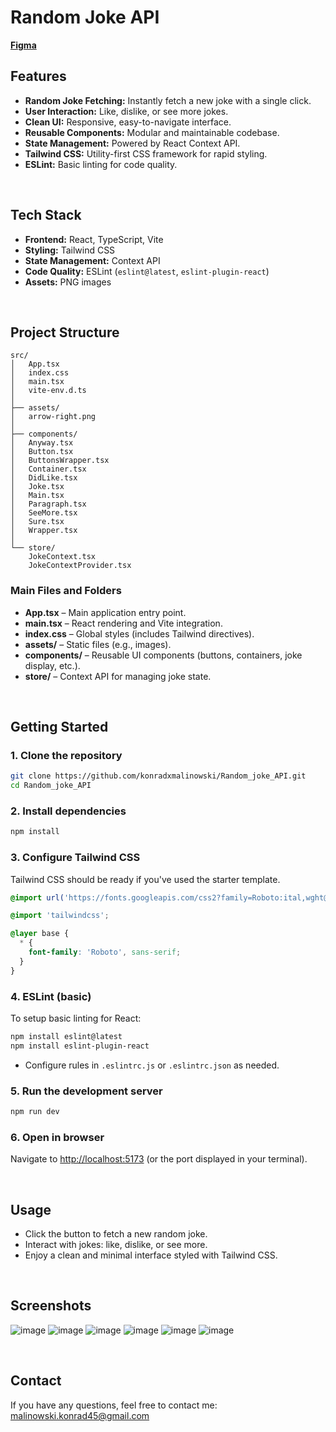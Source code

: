 # Random Joke API

[**Figma**](https://www.figma.com/design/SlVTkskgkKwJQhX6nsnmeZ/Joke-API?node-id=1-340&t=4OQmF9q7t8pRa6JE-1) <br>

## Features

- **Random Joke Fetching:** Instantly fetch a new joke with a single click.
- **User Interaction:** Like, dislike, or see more jokes.
- **Clean UI:** Responsive, easy-to-navigate interface.
- **Reusable Components:** Modular and maintainable codebase.
- **State Management:** Powered by React Context API.
- **Tailwind CSS:** Utility-first CSS framework for rapid styling.
- **ESLint:** Basic linting for code quality.

<br>

## Tech Stack

- **Frontend:** React, TypeScript, Vite
- **Styling:** Tailwind CSS
- **State Management:** Context API
- **Code Quality:** ESLint (`eslint@latest`, `eslint-plugin-react`)
- **Assets:** PNG images

<br>

## Project Structure

```
src/
│   App.tsx
│   index.css
│   main.tsx
│   vite-env.d.ts
│
├── assets/
│   arrow-right.png
│
├── components/
│   Anyway.tsx
│   Button.tsx
│   ButtonsWrapper.tsx
│   Container.tsx
│   DidLike.tsx
│   Joke.tsx
│   Main.tsx
│   Paragraph.tsx
│   SeeMore.tsx
│   Sure.tsx
│   Wrapper.tsx
│
└── store/
    JokeContext.tsx
    JokeContextProvider.tsx
```

### **Main Files and Folders**

- **App.tsx** – Main application entry point.
- **main.tsx** – React rendering and Vite integration.
- **index.css** – Global styles (includes Tailwind directives).
- **assets/** – Static files (e.g., images).
- **components/** – Reusable UI components (buttons, containers, joke display, etc.).
- **store/** – Context API for managing joke state.

<br>

## Getting Started

### 1. Clone the repository

```bash
git clone https://github.com/konradxmalinowski/Random_joke_API.git
cd Random_joke_API
```

### 2. Install dependencies

```bash
npm install
```

### 3. Configure Tailwind CSS

Tailwind CSS should be ready if you've used the starter template.  

```css
@import url('https://fonts.googleapis.com/css2?family=Roboto:ital,wght@0,100..900;1,100..900&display=swap');

@import 'tailwindcss';

@layer base {
  * {
    font-family: 'Roboto', sans-serif;
  }
}

```

### 4. ESLint (basic)

To setup basic linting for React:

```bash
npm install eslint@latest
npm install eslint-plugin-react
```

- Configure rules in `.eslintrc.js` or `.eslintrc.json` as needed.

### 5. Run the development server

```bash
npm run dev
```

### 6. Open in browser

Navigate to [http://localhost:5173](http://localhost:5173) (or the port displayed in your terminal).

<br>

## Usage

- Click the button to fetch a new random joke.
- Interact with jokes: like, dislike, or see more.
- Enjoy a clean and minimal interface styled with Tailwind CSS.

<br>

## Screenshots

![image](https://github.com/user-attachments/assets/95657387-0e3c-4402-8262-802c829c5e42)
![image](https://github.com/user-attachments/assets/722c5e63-7126-452a-8826-283ec0402762)
![image](https://github.com/user-attachments/assets/3df0b485-1f07-4926-92cb-aac967c8c5ef)
![image](https://github.com/user-attachments/assets/4cedcb14-bab2-48ea-9d4f-d63ac532ebe2)
![image](https://github.com/user-attachments/assets/3b5c9a4b-62db-465f-8793-da6db7f7247b)
![image](https://github.com/user-attachments/assets/ad8b67c6-cc47-416d-9a1f-1faa3976615b)








<br>

## Contact

If you have any questions, feel free to contact me: [malinowski.konrad45@gmail.com](malinowski.konrad45@gmail.com)
